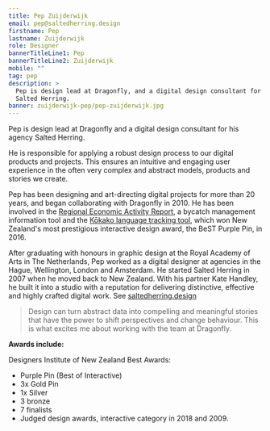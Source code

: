 ```yaml
---
title: Pep Zuijderwijk
email: pep@saltedherring.design
firstname: Pep
lastname: Zuijderwijk
role: Designer
bannerTitleLine1: Pep
bannerTitleLine2: Zuijderwijk
mobile: ""
tag: pep
description: >
  Pep is design lead at Dragonfly, and a digital design consultant for his agency
  Salted Herring.
banner: zuijderwijk-pep/pep-zuijderwijk.jpg
---
```


Pep is design lead at Dragonfly and a digital design consultant for his agency
Salted Herring.

<!-- more -->

He is responsible for applying a robust design process to our digital products and
projects. This ensures an intuitive and engaging user experience in
the often very complex and abstract models, products and stories we create.

Pep has been designing and art-directing digital projects for more than 20 years,
and began collaborating with Dragonfly in 2010. He has been involved in
the [Regional Economic Activity Report](https://www.dragonfly.co.nz/work/webrear-case-study.html),
a bycatch management information tool and the
[Kōkako language tracking tool](https://www.dragonfly.co.nz/work/TMP-case-study.html),
which won New Zealand's most prestigious interactive design award, the BeST
Purple Pin, in 2016.

After graduating with honours in graphic design at the Royal Academy of Arts in
The Netherlands, Pep worked as a digital designer at agencies in the Hague,
Wellington, London and Amsterdam. He started Salted Herring in 2007 when he
moved back to New Zealand. With his partner Kate Handley, he built it into a
studio with a reputation for delivering distinctive, effective and highly
crafted digital work. See [saltedherring.design](https://saltedherring.design)

> Design can turn abstract data into compelling and meaningful stories that have
> the power to shift perspectives and change behaviour. This is what excites me
> about working with the team at Dragonfly.

**Awards include:**

Designers Institute of New Zealand Best Awards:
- Purple Pin (Best of Interactive)
- 3x Gold Pin
- 1x Silver
- 3 bronze
- 7 finalists
- Judged design awards, interactive category in 2018 and 2009.
